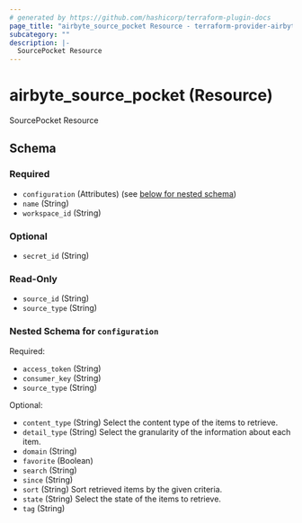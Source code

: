 ```yaml
---
# generated by https://github.com/hashicorp/terraform-plugin-docs
page_title: "airbyte_source_pocket Resource - terraform-provider-airbyte"
subcategory: ""
description: |-
  SourcePocket Resource
---
```


# airbyte_source_pocket (Resource)

SourcePocket Resource



<!-- schema generated by tfplugindocs -->
## Schema

### Required

- `configuration` (Attributes) (see [below for nested schema](#nestedatt--configuration))
- `name` (String)
- `workspace_id` (String)

### Optional

- `secret_id` (String)

### Read-Only

- `source_id` (String)
- `source_type` (String)

<a id="nestedatt--configuration"></a>
### Nested Schema for `configuration`

Required:

- `access_token` (String)
- `consumer_key` (String)
- `source_type` (String)

Optional:

- `content_type` (String) Select the content type of the items to retrieve.
- `detail_type` (String) Select the granularity of the information about each item.
- `domain` (String)
- `favorite` (Boolean)
- `search` (String)
- `since` (String)
- `sort` (String) Sort retrieved items by the given criteria.
- `state` (String) Select the state of the items to retrieve.
- `tag` (String)


